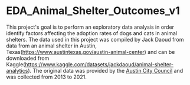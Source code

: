 # EDA_Animal_Shelter_Outcomes_v1
 
This project's goal is to perform an exploratory data analysis in order identify factors affecting the adoption rates of dogs and cats in animal shelters. The data used in this project was compiled by Jack Daoud from data from an animal shelter in Austin, Texas(https://www.austintexas.gov/austin-animal-center) and can be downloaded from Kaggle(https://www.kaggle.com/datasets/jackdaoud/animal-shelter-analytics). The original data was provided by the [Austin City Council](https://data.austintexas.gov) and was collected from 2013 to 2021.
